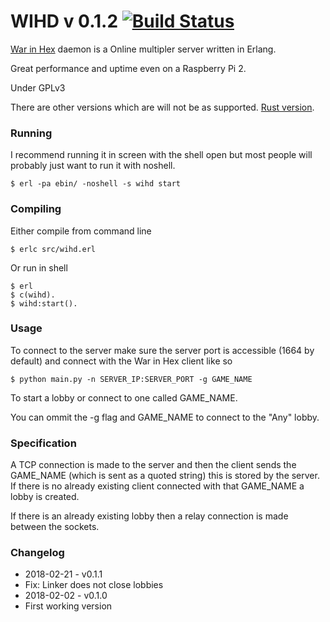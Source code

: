 # WIHD v 0.1.2 [![Build Status](https://travis-ci.org/wolfmankurd/WIHD.svg?branch=master)](https://travis-ci.org/wolfmankurd/WIHD)

[War in Hex](https://github.com/wolfmankurd/war_in_hex) daemon is a Online multipler server written in Erlang.

Great performance and uptime even on a Raspberry Pi 2.

Under GPLv3

There are other versions which are will not be as supported. [Rust version](https://github.com/wolfmankurd/wihd.rs).

### Running

I recommend running it in screen with the shell open but most people will probably just want to run it with noshell.

```
$ erl -pa ebin/ -noshell -s wihd start
```

### Compiling

Either compile from command line

```
$ erlc src/wihd.erl
```

Or run in shell

```
$ erl
$ c(wihd).
$ wihd:start().
```

### Usage

To connect to the server make sure the server port is accessible (1664 by default) and connect with the War in Hex client like so

```
$ python main.py -n SERVER_IP:SERVER_PORT -g GAME_NAME
```

To start a lobby or connect to one called GAME_NAME.

You can ommit the -g flag and GAME_NAME to connect to the "Any" lobby.

### Specification

A TCP connection is made to the server and then the client sends the GAME_NAME (which is sent as a quoted string) this is stored by the server. If there is no already existing client connected with that GAME_NAME a lobby is created.

If there is an already existing lobby then a relay connection is made between the sockets.

### Changelog

- 2018-02-21 - v0.1.1
 - Fix: Linker does not close lobbies
- 2018-02-02 - v0.1.0
 - First working version